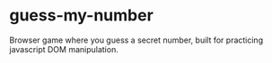 # guess-my-number
Browser game where you guess a secret number, built for practicing javascript DOM manipulation.
